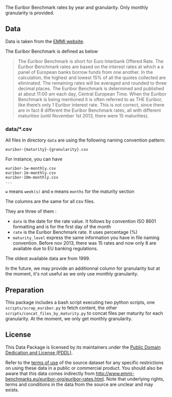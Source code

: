 The Euribor Benchmark rates by year and granularity. Only monthly granularity is provided.

## Data

Data is taken from the [EMMI website](http://www.euribor-rates.eu/euribor-rates-by-year.asp).

The Euribor Benchmark is defined as below

> The Euribor Benchmark is short for Euro Interbank Offered Rate. The Euribor Benchmark rates are based on the interest rates at which a a panel of European banks borrow funds from one another. In the calculation, the highest and lowest 15% of all the quotes collected are eliminated. The remaining rates will be averaged and rounded to three decimal places. The Euribor Benchmark is determined and published at about 11:00 am each day, Central European Time.
> When the Euribor Benchmark is being mentioned it is often referred to as THE Euribor, like there’s only 1 Euribor interest rate. This is not correct, since there are in fact 8 different the Euribor Benchmark rates, all with different maturities (until November 1st 2013, there were 15 maturities).

### data/*.csv

All files in directory `data` are using the following naming convention pattern:

    euribor-{maturity}-{granularity}.csv

For instance, you can have

    euribor-1w-monthly.csv
    euribor-1m-monthly.csv
    euribor-10m-monthly.csv
    ...

`w` means `week(s)` and `m` means `months` for the maturity section

The columns are the same for all csv files.

They are three of them :

* `date` is the date for the rate value. It follows by convention ISO 8601 formatting and is for the first day of the month
* `rate` is the Euribor Benchmark rate. It uses percentage (%)
* `maturity_level` express the same information you have in file naming convention. Before nov 2013, there was 15 rates and now only 8 are available due to EU banking regulations.

The oldest available data are from 1999.

In the future, we may provide an additionnal column for granularity but at the moment, it's not useful as we only use monthly granularity.

## Preparation

This package includes a bash script executing two python scripts, one `scripts/scrap_euribor.py` to fetch content, the other `scripts/concat_files_by_maturity.py` to concat files per maturity for each granularity. At the moment, we only get monthly granularity.

## License

This Data Package is licensed by its maintainers under the [Public Domain Dedication and License (PDDL)](http://opendatacommons.org/licenses/pddl/1.0/).

Refer to the [terms of use](http://www.euribor-rates.eu/disclaimer.asp) of the source dataset for any specific restrictions on using these data in a public or commercial product. You should also be aware that this data comes indirectly from <http://www.emmi-benchmarks.eu/euribor-org/euribor-rates.html>.
Note that underlying rights, terms and conditions in the data from the source are unclear and may exists.
